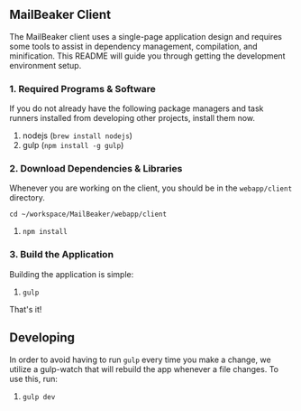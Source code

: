 ## MailBeaker Client ##

The MailBeaker client uses a single-page application design and requires
some tools to assist in dependency management, compilation, and minification.
This README will guide you through getting the development environment setup.

### 1. Required Programs & Software ###
If you do not already have the following package managers and task runners installed
from developing other projects, install them now.

1. nodejs (`brew install nodejs`)
2. gulp (`npm install -g gulp`)

### 2. Download Dependencies & Libraries ###
Whenever you are working on the client, you should be in the `webapp/client` directory.

`cd ~/workspace/MailBeaker/webapp/client`

1. `npm install`


### 3. Build the Application ###
Building the application is simple:

1. `gulp`


That's it!


## Developing ##
In order to avoid having to run `gulp` every time you make a change, we utilize
a gulp-watch that will rebuild the app whenever a file changes. To use this, run:

1. `gulp dev`